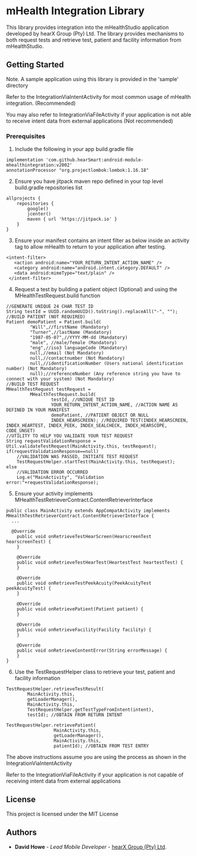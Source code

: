 # mHealth Integration Library

This library provides integration into the mHealthStudio application developed by hearX Group (Pty) Ltd.
The library provides mechanisms to both request tests and retrieve test, patient and facility information from mHealthStudio.

## Getting Started
Note. A sample application using this library is provided in the 'sample' directory

Refer to the IntegrationViaIntentActivity for most common usage of mHealth integration. (Recommended)

You may also refer to IntegrationViaFileActivity if your application is not able to receive intent data from external applications (Not recommended)

### Prerequisites
1. Include the following in your app build.gradle file
```
implementation 'com.github.hearSmart:android-module-mhealthintegration:v2002'
annotationProcessor "org.projectlombok:lombok:1.16.18"
```

2. Ensure you have jitpack maven repo defined in your top level build.gradle repositories list
```
allprojects {
    repositories {
        google()
        jcenter()
        maven { url 'https://jitpack.io' }
    }
}
```

3. Ensure your manifest contains an intent filter as below inside an activity tag to allow mHealth to return to your application after testing.
```
<intent-filter>
   <action android:name="YOUR_RETURN_INTENT_ACTION_NAME" />
   <category android:name="android.intent.category.DEFAULT" />
   <data android:mimeType="text/plain" />
 </intent-filter>
```
4. Request a test by building a patient object (Optional) and using the MHealthTestRequest.build function
```
//GENERATE UNIQUE 24 CHAR TEST ID
String testId = UUID.randomUUID().toString().replaceAll("-", "");
//BUILD PATIENT (NOT REQUIRED)
Patient demoPatient = Patient.build(
         "Will",//firstName (Mandatory)
         "Turner",//lastName (Mandatory)
         "1987-05-07",//YYYY-MM-dd (Mandatory)
         "male", //male/female (Mandatory)
         "eng",//iso3 languageCode (Mandatory)
         null,//email (Not Mandatory)
         null,//contactnumber (Not Mandatory)
         null,//identificationNumber (Users national identification number) (Not Mandatory)
         null);//referenceNumber (Any reference string you have to connect with your system) (Not Mandatory)
//BUILD TEST REQUEST
MHealthTestRequest testRequest =
         MHealthTestRequest.build(
                 testId, //UNIQUE TEST ID
                 YOUR_RETURN_INTENT_ACTION_NAME, //ACTION NAME AS DEFINED IN YOUR MANIFEST
                 demoPatient, //PATIENT OBJECT OR NULL
                 INDEX_HEARSCREEN); //REQUIRED TEST(INDEX_HEARSCREEN, INDEX_HEARTEST, INDEX_PEEK, INDEX_SEALCHECK, INDEX_HEARSCOPE, CODE_UNSET)
//UTILITY TO HELP YOU VALIDATE YOUR TEST REQUEST
String requestValidationResponse = Util.validateTestRequest(MainActivity.this, testRequest);
if(requestValidationResponse==null)
    //VALIDATION WAS PASSED, INITIATE TEST REQUEST
    TestRequestHelper.startTest(MainActivity.this, testRequest);
else
    //VALIDATION ERROR OCCURRED
    Log.e("MainActivity", "Validation error:"+requestValidationResponse);
```

5. Ensure your activity implements MHealthTestRetrieverContract.ContentRetrieverInterface
```
public class MainActivity extends AppCompatActivity implements MHealthTestRetrieverContract.ContentRetrieverInterface {
  ...

  @Override
    public void onRetrieveTestHearScreen(HearscreenTest hearscreenTest) {
    }

    @Override
    public void onRetrieveTestHearTest(HeartestTest heartestTest) {
    }

    @Override
    public void onRetrieveTestPeekAcuity(PeekAcuityTest peekAcuityTest) {
    }

    @Override
    public void onRetrievePatient(Patient patient) {
    }

    @Override
    public void onRetrieveFacility(Facility facility) {
    }

    @Override
    public void onRetrieveContentError(String errorMessage) {
    }
}
```

6. Use the TestRequestHelper class to retrieve your test, patient and facility information
```
TestRequestHelper.retrieveTestResult(
        MainActivity.this,
        getLoaderManager(),
        MainActivity.this,
        TestRequestHelper.getTestTypeFromIntent(intent),
        testId); //OBTAIN FROM RETURN INTENT

TestRequestHelper.retrievePatient(
                  MainActivity.this,
                  getLoaderManager(),
                  MainActivity.this,
                  patientId); //OBTAIN FROM TEST ENTRY
```
The above instructions assume you are using the process as shown in the IntegrationViaIntentActivity

Refer to the IntegrationViaFileActivity if your application is not capable of receiving intent data from external applications

## License

This project is licensed under the MIT License

## Authors

* **David Howe** - *Lead Mobile Developer* - [hearX Group (Pty) Ltd](https://www.hearxgroup.com).
